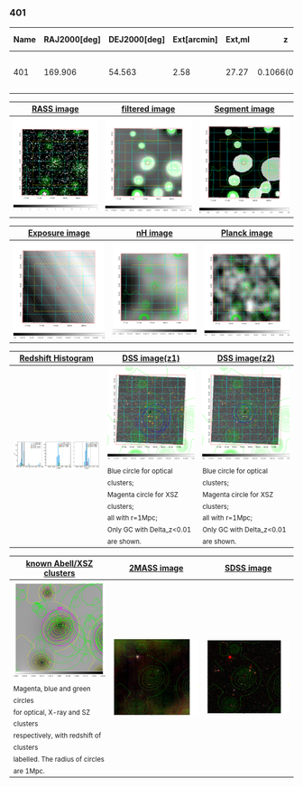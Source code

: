 <div STYLE="page-break-after: always;"></div>

### 401

|Name|RAJ2000[deg]|DEJ2000[deg] |Ext[arcmin]| Ext,ml | z | z_src| C|GC(XSZ,Delta_z<0.01)| GC(OPT,Delta_z<0.01)|GC| R_sig[arcmin] | R500[arcmin] | R500[Mpc]| CRsig[c/s] | CR500[c/s] |L500[1E44 erg/s]|F500[1E-12 erg/s/cm^2]| M500[1E14 Msun]|Tx[keV]|Cnt_sig|Beta|Rc[arcmin]|Comment|Alias|
|---|---|---|---|---|---|------|---|--------|---------|----------|---|---|---|---|---|---|---|---|---|---|---|---|---|---|
|401| 169.906| 54.563| 2.58| 27.27| 0.1066(0.005)| z2, z_opt| S| -| N| F20, N, SPI, W| 30.700| 6.961| 0.815| 0.134(0.075)| 0.118(0.067)| 0.693(0.313)| 2.385(1.076)| 1.71(0.39)| 3.08(0.44)| 116.0| 0.577(-0.046+0.078)| 2.381(-0.627+0.913)| -| t106|

|[RASS image](../image/401/401_img.pdf)|[filtered image](../image/401/401_fil.pdf)|[Segment image](../image/401/401_seg.pdf)|
|-------------------|--------------------|-------------------|
| <img src="../image/401/401_img.png" width="300">  | <img src="../image/401/401_fil.png" width="300">   | <img src="../image/401/401_seg.png" width="300">  |

|[Exposure image](../image/401/401_mex.pdf)| [nH image](../image/401/401_nh.pdf)| [Planck image](../image/401/401_p.pdf)|
|-------------------|--------------------|-------------------|
|<img src="../image/401/401_mex.png" width="300">   | <img src="../image/401/401_nh.png" width="300">    | <img src="../image/401/401_p.png" width="300"> |

|[Redshift Histogram](../image/401/401_zg.pdf) | [DSS image(z1)](../image/401/401_dss_z1.pdf)      |  [DSS image(z2)](../image/401/401_dss_z2.pdf)    |
|-------------------|--------------------|-------------------|
|<img src="../image/401/401_zg.png" width="300"> |<img src="../image/401/401_dss_z1.png" width="300"> <sub><br>Blue circle for optical clusters; <br>Magenta circle for XSZ clusters; <br>all with r=1Mpc; <br>Only GC with Delta_z<0.01 are shown. </sub>| <img src="../image/401/401_dss_z2.png" width="300"><sub><br>Blue circle for optical clusters; <br>Magenta circle for XSZ clusters; <br>all with r=1Mpc; <br>Only GC with Delta_z<0.01 are shown. </sub> |

|[known Abell/XSZ clusters](../image/401/401_gc.pdf) | [2MASS image](../image/401/401_2mass.pdf)      |[SDSS image](../image/401/401_sdss.pdf)   |
|-------------------|-------------------|-------------------|
|<img src=../image/401/401_gc.png width="300"> <br><sub>Magenta, blue and green circles <br>for optical, X-ray and SZ clusters <br>respectively, with redshift of clusters <br>labelled. The radius of circles <br>are 1Mpc.</sub>|<img src="../image/401/401_2mass.png" width="300">  | <img src="../image/401/401_sdss.png" width="300">  |




